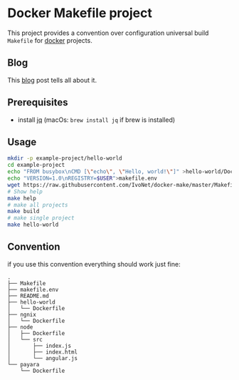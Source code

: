 # Docker Makefile project

This project provides a convention over configuration
universal build `Makefile` for [docker](https://www.docker.com/) projects.

## Blog

This [blog](http://ivo2u.nl/oE) post tells all about it.

## Prerequisites

* install [jq](https://stedolan.github.io/jq/download/) (macOs: `brew install jq` if brew is installed)


## Usage

```bash
mkdir -p example-project/hello-world
cd example-project
echo "FROM busybox\nCMD [\"echo\", \"Hello, world!\"]" >hello-world/Dockerfile
echo "VERSION=1.0\nREGISTRY=$USER">makefile.env
wget https://raw.githubusercontent.com/IvoNet/docker-make/master/Makefile
# Show help
make help
# make all projects
make build 
# make single project
make hello-world
```

## Convention

if you use this convention everything should work just fine:

```text
.
├── Makefile
├── makefile.env
├── README.md
├── hello-world
│   └── Dockerfile
├── ngnix
│   └── Dockerfile
├── node
│   ├── Dockerfile
│   └── src
│       ├── index.js
│       ├── index.html
│       └── angular.js
└── payara
    └── Dockerfile
    
```



